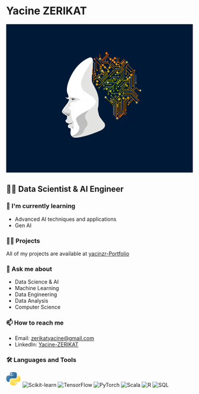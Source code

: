 # Yacine ZERIKAT

<div align="center">
  <img src="./0_Yb_BsikIKFAtuKj9.gif" width="600" height="400" alt="Data Science & AI Animation"/>
</div>

## 👨‍💻 Data Scientist & AI Engineer



### 🌱 I'm currently learning
- Advanced AI techniques and applications
- Gen AI

### 👨‍💻 Projects
All of my projects are available at [yacinzr-Portfolio](https://yacinzr.github.io/Portfolio-/)

### 💬 Ask me about
- Data Science & AI
- Machine Learning
- Data Engineering
- Data Analysis
- Computer Science


### 📫 How to reach me
- Email: zerikatyacine@gmail.com
- LinkedIn: [Yacine-ZERIKAT](https://linkedin.com/in/yacine-zerikat-b0256a188)


### 🛠 Languages and Tools

<p align="left">
  <img src="./Python.png" alt="Python" width="40" height="40"/>
  <img src="./assets/Scikit_learn.PNG" alt="Scikit-learn" width="40" height="40"/>
  <img src="./assets/tensorflow.png" alt="TensorFlow" width="40" height="40"/>
  <img src="./assets/PyTorch.png" alt="PyTorch" width="40" height="40"/>
  <img src="./assets/scala.png" alt="Scala" width="40" height="40"/>
  <img src="./assets/R.PNG" alt="R" width="40" height="40"/>
  <img src="./assets/SQL.png" alt="SQL" width="40" height="40"/>
</p>
